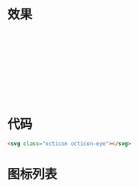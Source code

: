 # 效果

<svg class="octicon octicon-eye"></svg>

# 代码

```html
<svg class="octicon octicon-eye"></svg>
```

# 图标列表